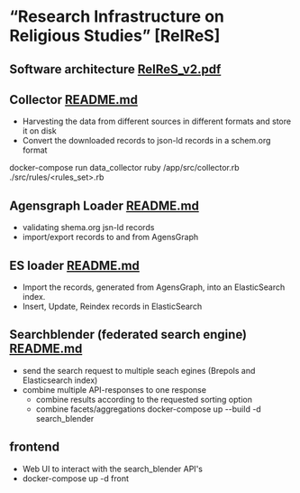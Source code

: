 # “Research Infrastructure on Religious Studies” [ReIReS]

## Software architecture [ReIReS_v2.pdf](https://github.com/libis/ReIReSearch/blob/main/documentation/RelReS_v2.pdf)

## Collector [README.md](https://github.com/libis/ReIReSearch/tree/main/collector)

- Harvesting the data from different sources in different formats and store it on disk
- Convert the downloaded records to json-ld records in a schem.org format

docker-compose run data_collector ruby /app/src/collector.rb ./src/rules/<rules_set>.rb

## Agensgraph Loader [README.md](https://github.com/libis/ReIReSearch/tree/main/agensgraph_loader)

- validating shema.org jsn-ld records
- import/export records to and from AgensGraph

## ES loader [README.md](https://github.com/libis/ReIReSearch/tree/main/es_loader)
- Import the records, generated from AgensGraph, into an ElasticSearch index.
- Insert, Update, Reindex records in ElasticSearch

## Searchblender (federated search engine) [README.md](https://github.com/libis/ReIReSearch/tree/main/search_blender)
- send the search request to multiple seach egines (Brepols and Elasticsearch index)
- combine multiple API-responses to one response
    - combine results according to the requested sorting option
    - combine facets/aggregations
docker-compose up --build -d search_blender    

## frontend
- Web UI to interact with the search_blender API's
- docker-compose up -d front
